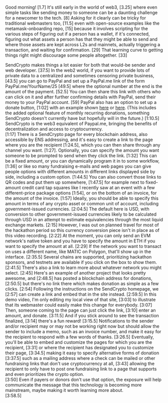 Good morning! [1.7]
It's still early in the world of web3, [3.25] where even simple tasks like sending money to someone can be a daunting challenge for a newcomer to the tech. [8]
Asking for it clearly can be tricky for traditional webmasters too, [11.5] even with open-source examples like the metamask-onboarding repo, [15] because it involves scripting for the various steps of figuring out if a person has a wallet, if it's connected, figuring out what assets a person has that they might be able to send and where those assets are kept across L2s and mainnets, actually triggering a transaction, and waiting for confirmation. [29] That learning curve to getting things right might discourage some people altogether. 
[33]

SendCrypto makes things a lot easier for both that would-be sender and web developer.
[37.5]
In the web2 world, if you want to provide lots of private data to a centralized and sometimes censoring private business, [43.5]
you can go to PayPal and set up a PayPal.me link of the form PayPal.me/YourName/25 [49.5] where the optional number at the end is the amount of the payment. [52.5] 
You can then share this link with others who can click on it and after further confirming details with PayPal, send their money to your PayPal account. [59] 
PayPal also has an option to set up a donate button, [1:02] with an example shown [here](https://inkscape.org/release/inkscape-0.92.4/windows/64-bit/compressed-7z/dl/)
or [here](https://inkscape.org/support-us/donate/). (This includes the added optional feature of monthly recurring donations, something SendCrypto doesn't currently have but hopefully will in the future.) 
[1:10.5]
SendCrypto is the web3 equivalent of Paypal.me, bringing the benefits of decentralization and access to cryptocurrency.  
[1:17]
There is a SendCrypto page for every blockchain address, also accessible by ENS addressing, and it's easy to create a link to the page where you are the recipient [1:24.5], which you can then share through any channel you want.  [1:27].
Optionally, you can specify the amount you want someone to be prompted to send when they click the link.  [1:32]
This can be a fixed amount, or you can dynamically program it in to some workflow, [1:36] or like so many fundraising e-mails and web pages you can 
give people options with different amounts in different links displayed side by side, including a custom option. 
[1:44.5] 
You can also convert those links to QR codes and put them up somewhere, [1:47.5] for example next to fixed-amount credit card tap squares like I recently saw at an event with a few different-price package options [1:54], or on the bottom of an invoice, for the amount of the invoice. 
[1:57]
Ideally, you should be able to specify this amount in terms of any crypto asset or common unit of account, including government-issued currencies. [2:04.5]
The default here is USD, with conversion to other government-issued currencies likely to be calculated through USD in an attempt to estimate equivalencies through the most liquid exchange markets. [2:15] However, I was out on planned travel for most of the hackathon period so this currency conversion piece isn't in place as of this video recording. [2:22] At the moment, you can only send an EVM network's native token and you have to specify the amount in ETH if you want to specify the amount at all. [2:29] If the network you want to transact on uses a different name, like MATIC on Polygon, that'll show up in the interface.  [2:35.5] Several chains are supported, prioritizing hackathon sponsors, and testnets are available if you click on the box to show them. [2:41.5]
There's also a link to learn more about whatever network you might select.
[2:45]
Here's an example of another project that looks pretty awesome, and [2:48.5] has posted a blockchain address for donations, [2:50.5] but there's no link there which makes donation as simple as a few clicks. [2:54] Following the instructions on the SendCrypto homepage, we [2:57] can create a link and embed that in the site instead. [2:59.5] In this demo video, I'm only editing my local view of that site, [3:03] to illustrate that its webmaster could easily make this change for everybody. [3:07] Then, someone coming to the page can just click the link, [3:10] enter an amount, and donate. [3:11.5] And if you stick around to see the transaction finalized, [3:14] there's a fun reward! [3:15.5]  Notifications to the sender and/or recipient may or may not be working right now but should allow the sender to include a memo, such as an invoice number, and make it easy for the recipient to respond with a few words of thanks.
[3:26.5]
Eventually, you'll be able to embed and customize the pages for which you are the recipient, [3:31] or where the recipient has designated you to customize their page, [3:34.5] 
making it easy to specify alternative forms of donation [3:37.5] such as a mailing address where a check can be mailed or other fundraising links that don't use 
cryptocurrency at all, [3:43] allowing the recipient to only have to post one fundraising link to a page that supports and even prioritizes the crypto option.  
[3:50]
Even if payers or donors don't use that option, the exposure will help communicate the message that this technology is becoming more mainstream, maybe making it worth learning more about.  
[3:58.5]
